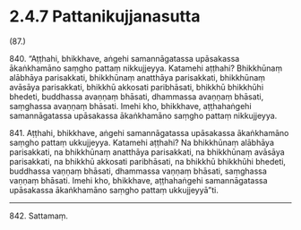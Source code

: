 # 2.4.7 Pattanikujjanasutta

(87.)

840\. “Aṭṭhahi, bhikkhave, aṅgehi samannāgatassa upāsakassa ākaṅkhamāno saṃgho pattaṃ nikkujjeyya. Katamehi aṭṭhahi? Bhikkhūnaṃ alābhāya parisakkati, bhikkhūnaṃ anatthāya parisakkati, bhikkhūnaṃ avāsāya parisakkati, bhikkhū akkosati paribhāsati, bhikkhū bhikkhūhi bhedeti, buddhassa avaṇṇaṃ bhāsati, dhammassa avaṇṇaṃ bhāsati, saṃghassa avaṇṇaṃ bhāsati. Imehi kho, bhikkhave, aṭṭhahaṅgehi samannāgatassa upāsakassa ākaṅkhamāno saṃgho pattaṃ nikkujjeyya.

841\. Aṭṭhahi, bhikkhave, aṅgehi samannāgatassa upāsakassa ākaṅkhamāno saṃgho pattaṃ ukkujjeyya. Katamehi aṭṭhahi? Na bhikkhūnaṃ alābhāya parisakkati, na bhikkhūnaṃ anatthāya parisakkati, na bhikkhūnaṃ avāsāya parisakkati, na bhikkhū akkosati paribhāsati, na bhikkhū bhikkhūhi bhedeti, buddhassa vaṇṇaṃ bhāsati, dhammassa vaṇṇaṃ bhāsati, saṃghassa vaṇṇaṃ bhāsati. Imehi kho, bhikkhave, aṭṭhahaṅgehi samannāgatassa upāsakassa ākaṅkhamāno saṃgho pattaṃ ukkujjeyyā”ti.

---

842\. Sattamaṃ.
